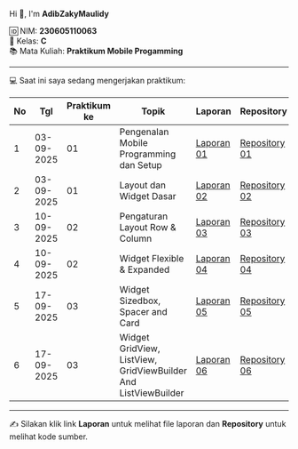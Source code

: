 
Hi 👋, I'm **AdibZakyMaulidy**  

🆔 NIM: **230605110063**  
🏫 Kelas: **C**  
📚 Mata Kuliah: **Praktikum Mobile Progamming**  

---

💻 Saat ini saya sedang mengerjakan praktikum:

| No | Tgl        | Praktikum ke | Topik                                   | Laporan                    | Repository             |
|----|------------|--------------|-----------------------------------------|----------------------------|------------------------|
| 1  | 03-09-2025 | 01           | Pengenalan Mobile Programming dan Setup | [Laporan 01](https://drive.google.com/file/d/1dD09ZhWCPLuK39Dplk5FSbBDw_MA8n5m/view?usp=sharing)            | [Repository 01](https://github.com/AdibZaky/Instalasi-Pengujian)     |
| 2  | 03-09-2025 | 01           | Layout dan Widget Dasar                 | [Laporan 02](https://drive.google.com/file/d/123uhlaRVxPvlBk5aHxGTHqRYkIltQ1lG/view?usp=sharing)            | [Repository 02](https://github.com/AdibZaky/Row-Column)     |
| 3  | 10-09-2025 | 02           | Pengaturan Layout Row & Column        | [Laporan 03](https://drive.google.com/file/d/1o7GvUZSIiDlm8gYePBxgZNpqeGaY4c7x/view?usp=sharing)            | [Repository 03](https://github.com/AdibZaky/WeatherAlignment)     |
| 4  | 10-09-2025 | 02           | Widget Flexible & Expanded          | [Laporan 04](https://drive.google.com/file/d/1K00Hou_oCAP9TtNl252wI77qWmzVt1to/view?usp=sharing)            | [Repository 04](https://github.com/AdibZaky/ControlBarMusic)     |
| 5  | 17-09-2025 | 03           | Widget Sizedbox, Spacer and Card         | [Laporan 05](https://drive.google.com/file/d/1KDvMBYqcQiXeig-JAYvk3v7OQhq31Uad/view?usp=sharing)            | [Repository 05](https://github.com/AdibZaky/Widget-Sizedboz-Spacer-And-Card)     |
| 6  | 17-09-2025 | 03           | Widget GridView, ListView, GridViewBuilder And ListViewBuilder          | [Laporan 06](https://drive.google.com/file/d/16Ko7y4wwBbVRWttOVwthEBMnep7Y4Y2g/view?usp=sharing)            | [Repository 06](https://github.com/AdibZaky/Widget-GridView-ListView-GridViewBuilder-And-ListViewBuilder)     |

---

✍️ Silakan klik link **Laporan** untuk melihat file laporan dan **Repository** untuk melihat kode sumber.

